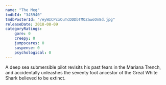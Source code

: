 ```yaml
---
name: "The Meg"
tmdbId: "345940"
tmdbPosterId: "/eyWICPcxOuTcDDDbTMOZawoOn8d.jpg"
releaseDate: 2018-08-09
categoryRatings:
    gore: 0
    creepy: 0
    jumpscares: 0
    suspense: 0
    psychological: 0
---
```

A deep sea submersible pilot revisits his past fears in the Mariana Trench, and accidentally unleashes the seventy foot ancestor of the Great White Shark believed to be extinct.
